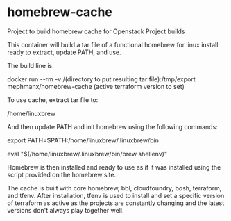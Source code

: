 # homebrew-cache
Project to build homebrew cache for Openstack Project builds

This container will build a tar file of a functional homebrew for linux install ready to extract, update PATH, and use.

The build line is:

docker run --rm -v /(directory to put resulting tar file):/tmp/export mephmanx/homebrew-cache (active terraform version to set)

To use cache, extract tar file to:

/home/linuxbrew

And then update PATH and init homebrew using the following commands:

export PATH=$PATH:/home/linuxbrew/.linuxbrew/bin

eval "$(/home/linuxbrew/.linuxbrew/bin/brew shellenv)"

Homebrew is then installed and ready to use as if it was installed using the script provided on the homebrew site.

The cache is built with core homebrew, bbl, cloudfoundry, bosh, terraform, and tfenv.  After installation, tfenv is used to install and set a specific version of terraform as active as the projects are constantly changing and the latest versions don't always play together well.